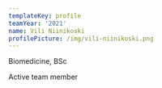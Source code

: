 ```yaml
---
templateKey: profile
teamYear: '2021'
name: Vili Niinikoski
profilePicture: /img/vili-niinikoski.png
---
```

Biomedicine, BSc

Active team member
